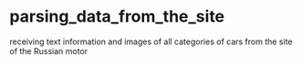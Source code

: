 # parsing_data_from_the_site
receiving text information and images of all categories of cars from the site of the Russian motor
